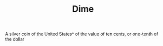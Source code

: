 ---
title: Dime
letter: D
permalink: "/definitions/bld-dime.html"
body: A silver coin of the United States^ of the value of ten cents, or one-tenth
  of the dollar
published_at: '2018-07-07'
source: Black's Law Dictionary 2nd Ed (1910)
layout: post
---